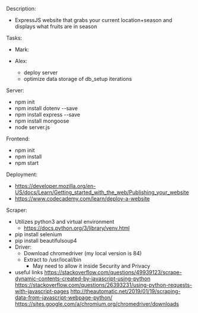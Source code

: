 Description:
- ExpressJS website that grabs your current location+season and displays what fruits are in season

Tasks:
- Mark:

- Alex:
    - deploy server
    - optimize data storage of db_setup iterations

Server:
- npm init
- npm install dotenv --save
- npm install express --save
- npm install mongoose
- node server.js

Frontend:
- npm init
- npm install
- npm start

Deployment:
- https://developer.mozilla.org/en-US/docs/Learn/Getting_started_with_the_web/Publishing_your_website
- https://www.codecademy.com/learn/deploy-a-website

Scraper:
- Utilizes python3 and virtual environment
    - https://docs.python.org/3/library/venv.html
- pip install selenium
- pip install beautifulsoup4
- Driver:
    - Download chromedriver (my local version is 84)
    - Extract to /usr/local/bin 
        - May need to allow it inside Security and Privacy
- useful links
    https://stackoverflow.com/questions/49939123/scrape-dynamic-contents-created-by-javascript-using-python
    https://stackoverflow.com/questions/26393231/using-python-requests-with-javascript-pages
    http://theautomatic.net/2019/01/19/scraping-data-from-javascript-webpage-python/
    https://sites.google.com/a/chromium.org/chromedriver/downloads